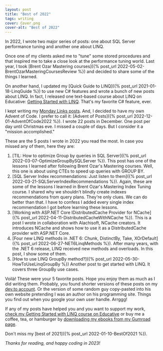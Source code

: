 ```yaml
---
layout: post
title: "Best of 2022"
tags: writing
cover: Cover.png
cover-alt: "Best of 2022"
---
```


In 2022, I wrote two major series of posts: one about SQL Server performance tuning and another one about LINQ.

Once one of my clients asked me to "tune" some stored procedures and that inspired me to take a close look at the performance tuning world. Last year, I took [Brent Ozar Mastering courses]({% post_url 2022-05-02-BrentOzarMasteringCoursesReview %}) and decided to share some of the things I learned.

On another hand, I updated my [Quick Guide to LINQ]({% post_url 2021-01-18-LinqGuide %}) to use new C# features and wrote a bunch of new posts about LINQ. In fact, I released one text-based course about LINQ on Educative: <a href="https://www.educative.io/courses/getting-started-linq-c-sharp" target="_blank" rel="noopener noreferrer">Getting Started with LINQ</a>. That's my favorite C# feature, ever.

I kept writing my [Monday Links posts](/tags/mondaylinks). And, I decided to have my own Advent of Code. I prefer to call it: [Advent of Posts]({% post_url 2022-12-01-AdventOfCode2022 %}). I wrote 22 posts in December. One post per day until Christmas eve. I missed a couple of days. But I consider it a "mission accomplished."

These are the 5 posts I wrote in 2022 you read the most. In case you missed any of them, here they are:

1. [TIL: How to optimize Group by queries in SQL Server]({% post_url 2022-03-07-OptimizeGroupBySQLServer %}). This post has one of the lessons I learned after following Brent Ozar's Mastering courses. Well, this one is about using CTEs to speed up queries with GROUP BY.
2. [SQL Server Index recommendations: Just listen to them]({% post_url 2022-03-21-SQLServerIndexRecommendations %}). Again, these are some of the lessons I learned in Brent Ozar's Mastering Index Tuning course. I shared why we shouldn't blindly create indexes recommendations from query plans. They're only clues. We can do better than that. I have to confess I added every single index recommendation I got before learning these lessons.
3. [Working with ASP.NET Core IDistributedCache Provider for NCache]({% post_url 2022-04-11-DistributedCacheWithNCache %}). This is a post I wrote in collaboration with Alachisoft, NCache creators. It introduces NCache and shows how to use it as a DistributedCache provider with ASP.NET Core.
4. [Four new LINQ methods in .NET 6: Chunk, DistinctBy, Take, XOrDefault]({% post_url 2022-06-27-NET6LinqMethods %}). After many years, with the .NET 6 release, LINQ received new methods and overloads. In this post, I show some of them.
5. [How to use LINQ GroupBy method?]({% post_url 2022-05-30-HowToUseLinqGroupBy %}) Another post to get started with LINQ. It covers three GroupBy use cases.

Voilà! These were your 5 favorite posts. Hope you enjoy them as much as I did writing them. Probably, you found shorter versions of these posts on my <a href="{{ site.devto }}" target="_blank" rel="noopener noreferrer">dev.to account</a>. Or the version of some random guy copy-pasted into his own website pretending I was an author on his programming site. Things you find out when you google your own user handle. Arrggg!

If any of my posts have helped you and you want to support my work, <a href="https://www.educative.io/courses/getting-started-linq-c-sharp" target="_blank" rel="noopener noreferrer">check my Getting Started with LINQ course on Educative</a> or buy me a coffee, tea, or hamburger by <a href="https://imcsarag.gumroad.com/" target="_blank" rel="noopener noreferrer">downloading my ebooks from my Gumroad page</a>.

Don't miss my [best of 2021]({% post_url 2022-01-10-BestOf2021 %}).

_Thanks for reading, and happy coding in 2023!_